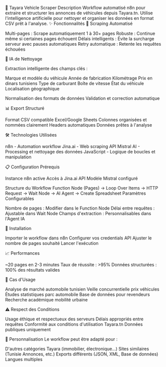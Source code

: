 🚗 Tayara Vehicle Scraper
Description
Workflow automatisé n8n pour extraire et structurer les annonces de véhicules depuis Tayara.tn. Utilise l'intelligence artificielle pour nettoyer et organiser les données en format CSV prêt à l'analyse.
✨ Fonctionnalités
🔄 Scraping Automatisé

Multi-pages : Scrape automatiquement 1 à 30+ pages
Robuste : Continue même si certaines pages échouent
Délais intelligents : Évite la surcharge serveur avec pauses automatiques
Retry automatique : Retente les requêtes échouées

🤖 IA de Nettoyage

Extraction intelligente des champs clés :

Marque et modèle du véhicule
Année de fabrication
Kilométrage
Prix en dinars tunisiens
Type de carburant
Boîte de vitesse
État du véhicule
Localisation géographique


Normalisation des formats de données
Validation et correction automatique

📊 Export Structuré

Format CSV compatible Excel/Google Sheets
Colonnes organisées et nommées clairement
Headers automatiques
Données prêtes à l'analyse

🛠️ Technologies Utilisées

n8n - Automation workflow
Jina.ai - Web scraping API
Mistral AI - Processing et nettoyage des données
JavaScript - Logique de boucles et manipulation

📋 Configuration
Prérequis

Instance n8n active
Accès à Jina.ai API
Modèle Mistral configuré

Structure du Workflow
Function Node (Pages) → Loop Over Items → HTTP Request → Wait Node → AI Agent → Create Spreadsheet
Paramètres Configurables

Nombre de pages : Modifier dans le Function Node
Délai entre requêtes : Ajustable dans Wait Node
Champs d'extraction : Personnalisables dans l'Agent IA

🚀 Installation

Importer le workflow dans n8n
Configurer vos credentials API
Ajuster le nombre de pages souhaité
Lancer l'exécution

📈 Performances

~20 pages en 2-3 minutes
Taux de réussite : >95%
Données structurées : 100% des résultats valides

🎯 Cas d'Usage

Analyse de marché automobile tunisien
Veille concurrentielle prix véhicules
Études statistiques parc automobile
Base de données pour revendeurs
Recherche académique mobilité urbaine

⚠️ Respect des Conditions

Usage éthique et respectueux des serveurs
Délais appropriés entre requêtes
Conformité aux conditions d'utilisation Tayara.tn
Données publiques uniquement

🔧 Personnalisation
Le workflow peut être adapté pour :

D'autres catégories Tayara (immobilier, électronique...)
Sites similaires (Tunisie Annonces, etc.)
Exports différents (JSON, XML, Base de données)
Langues multiples
